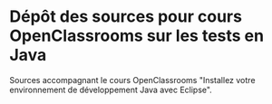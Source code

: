 # Dépôt des sources pour cours OpenClassrooms sur les tests en Java

Sources accompagnant le cours OpenClassrooms "Installez votre environnement de développement Java avec Eclipse".

